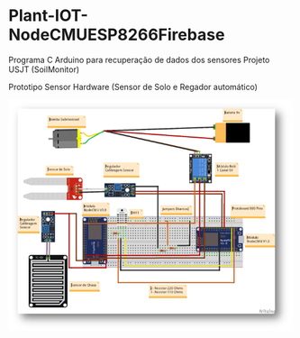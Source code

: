 # Plant-IOT-NodeCMUESP8266Firebase
Programa C Arduino para recuperação de dados dos sensores Projeto USJT (SoilMonitor)

Prototipo Sensor Hardware (Sensor de Solo e Regador automático)

![Prototipo](https://raw.githubusercontent.com/MarcosApp/Plant-IOT-NodeCMUESP8266Firebase/master/PrototipoHardware.png)
